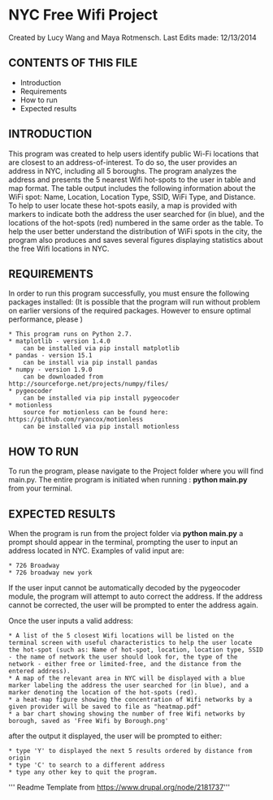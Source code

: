 
NYC Free Wifi Project 
======================
Created by Lucy Wang and Maya Rotmensch.
Last Edits made: 12/13/2014


CONTENTS OF THIS FILE
----------------------
 * Introduction
 * Requirements
 * How to run 
 * Expected results


INTRODUCTION
------------

This program was created to help users identify public Wi-Fi locations that are closest to an address-of-interest.
To do so, the user provides an address in NYC, including all 5 boroughs. The program analyzes the address and presents the 5 nearest Wifi hot-spots to the user in table and map format. The table output includes the following information about the WiFi spot: Name, Location, Location Type, SSID, WiFi Type, and Distance. To help to user locate these hot-spots easily, a map is provided with markers to indicate both the address the user searched for (in blue), and the locations of the hot-spots (red) numbered in the same order as the table. To help the user better understand the distribution of WiFi spots in the city, the program also produces and saves several figures displaying statistics about the free Wifi locations in NYC.


REQUIREMENTS
-------------
In order to run this program successfully, you must ensure the following packages installed:
(It is possible that the program will run without problem on earlier versions of the required packages. However to ensure optimal performance, please )

    * This program runs on Python 2.7.
    * matplotlib - version 1.4.0
        can be installed via pip install matplotlib
    * pandas - version 15.1
        can be install via pip install pandas
    * numpy - version 1.9.0
        can be downloaded from http://sourceforge.net/projects/numpy/files/
    * pygeocoder
        can be installed via pip install pygeocoder
    * motionless
    	source for motionless can be found here: https://github.com/ryancox/motionless
        can be installed via pip install motionless


HOW TO RUN
-----------
To run the program, please navigate to the Project folder where you will find main.py. The entire program is initiated when running : **python main.py** from your terminal. 


EXPECTED RESULTS
----------------

When the program is run from the project folder via **python main.py** a prompt should appear in the terminal, prompting the user to input an address located in NYC. 
Examples of valid input are:

    * 726 Broadway 
    * 726 broadway new york

If the user input cannot be automatically decoded by the pygeocoder module, the program will attempt to auto correct the address. If the address cannot be corrected, the user will be prompted to enter the address again.

Once the user inputs a valid address:

    * A list of the 5 closest Wifi locations will be listed on the terminal screen with useful characteristics to help the user locate the hot-spot (such as: Name of hot-spot, location, location type, SSID - the name of network the user should look for, the type of the network - either free or limited-free, and the distance from the entered address). 
    * A map of the relevant area in NYC will be displayed with a blue marker labeling the address the user searched for (in blue), and a marker denoting the location of the hot-spots (red).
    * a heat-map figure showing the concentration of Wifi networks by a given provider will be saved to file as "heatmap.pdf"
    * a bar chart showing showing the number of free Wifi networks by borough, saved as 'Free Wifi by Borough.png'

after the output it displayed, the user will be prompted to either:

    * type 'Y' to displayed the next 5 results ordered by distance from origin
    * type 'C' to search to a different address
    * type any other key to quit the program.



''' Readme Template from https://www.drupal.org/node/2181737'''